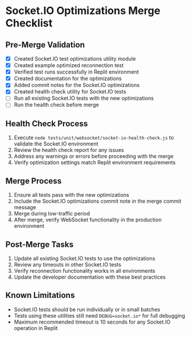 # Socket.IO Optimizations Merge Checklist

## Pre-Merge Validation

- [x] Created Socket.IO test optimizations utility module
- [x] Created example optimized reconnection test
- [x] Verified test runs successfully in Replit environment
- [x] Created documentation for the optimizations
- [x] Added commit notes for the Socket.IO optimizations
- [x] Created health check utility for Socket.IO tests
- [ ] Run all existing Socket.IO tests with the new optimizations
- [ ] Run the health check before merge

## Health Check Process

1. Execute `node tests/unit/websocket/socket-io-health-check.js` to validate the Socket.IO environment
2. Review the health check report for any issues
3. Address any warnings or errors before proceeding with the merge
4. Verify optimization settings match Replit environment requirements

## Merge Process

1. Ensure all tests pass with the new optimizations
2. Include the Socket.IO optimizations commit note in the merge commit message
3. Merge during low-traffic period
4. After merge, verify WebSocket functionality in the production environment

## Post-Merge Tasks

1. Update all existing Socket.IO tests to use the optimizations
2. Review any timeouts in other Socket.IO tests
3. Verify reconnection functionality works in all environments
4. Update the developer documentation with these best practices

## Known Limitations

- Socket.IO tests should be run individually or in small batches
- Tests using these utilities still need `DEBUG=socket.io*` for full debugging
- Maximum recommended timeout is 10 seconds for any Socket.IO operation in Replit
